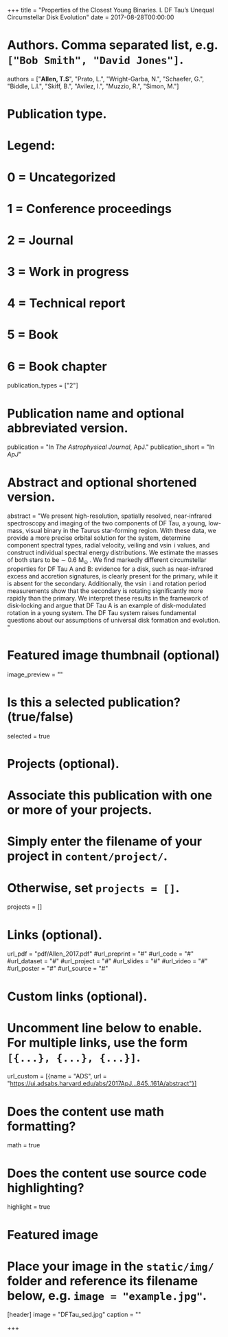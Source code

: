 +++
title = "Properties of the Closest Young Binaries. I. DF Tau’s Unequal Circumstellar Disk Evolution"
date = 2017-08-28T00:00:00

# Authors. Comma separated list, e.g. `["Bob Smith", "David Jones"]`.
authors = ["**Allen, T.S**", "Prato, L.", "Wright-Garba, N.", "Schaefer, G.", "Biddle, L.I.", "Skiff, B.",   "Avilez, I.", "Muzzio, R.", "Simon, M."]

# Publication type.
# Legend:
# 0 = Uncategorized
# 1 = Conference proceedings
# 2 = Journal
# 3 = Work in progress
# 4 = Technical report
# 5 = Book
# 6 = Book chapter
publication_types = ["2"]

# Publication name and optional abbreviated version.
publication = "In *The Astrophysical Journal*, ApJ."
publication_short = "In *ApJ*"

# Abstract and optional shortened version.
abstract = "We present high-resolution, spatially resolved, near-infrared spectroscopy and imaging of the two components of DF Tau, a young, low-mass, visual binary in the Taurus star-forming region. With these data, we provide a more precise orbital solution for the system, determine component spectral types, radial velocity, veiling and v$\sin$ i values, and construct individual spectral energy distributions. We estimate the masses of both stars to be ∼ 0.6 M$_\odot$ . We find markedly different circumstellar properties for DF Tau A and B: evidence for a disk, such as near-infrared excess and accretion signatures, is clearly present for the primary, while it is absent for the secondary. Additionally, the v$\sin$ i and rotation period measurements show that the secondary is rotating significantly more rapidly than the primary. We interpret these results in the framework of disk-locking and argue that DF Tau A is an example of disk-modulated rotation in a young system. The DF Tau system raises fundamental questions about our assumptions of universal disk formation and evolution. "

# Featured image thumbnail (optional)
image_preview = ""

# Is this a selected publication? (true/false)
selected = true

# Projects (optional).
#   Associate this publication with one or more of your projects.
#   Simply enter the filename of your project in `content/project/`.
#   Otherwise, set `projects = []`.
projects = []

# Links (optional).
url_pdf = "pdf/Allen_2017.pdf"
#url_preprint = "#"
#url_code = "#"
#url_dataset = "#"
#url_project = "#"
#url_slides = "#"
#url_video = "#"
#url_poster = "#"
#url_source = "#"

# Custom links (optional).
#   Uncomment line below to enable. For multiple links, use the form `[{...}, {...}, {...}]`.
url_custom = [{name = "ADS", url = "https://ui.adsabs.harvard.edu/abs/2017ApJ...845..161A/abstract"}]

# Does the content use math formatting?
math = true

# Does the content use source code highlighting?
highlight = true

# Featured image
# Place your image in the `static/img/` folder and reference its filename below, e.g. `image = "example.jpg"`.
[header]
image = "DFTau_sed.jpg"
caption = ""

+++

